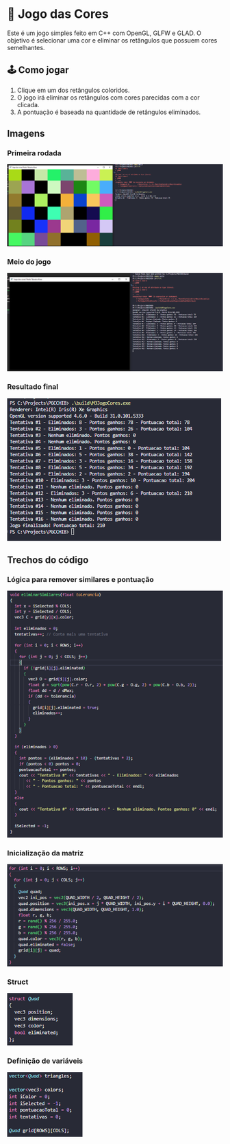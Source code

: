 # 🎨 Jogo das Cores

Este é um jogo simples feito em C++ com OpenGL, GLFW e GLAD. O objetivo é selecionar uma cor e eliminar os retângulos que possuem cores semelhantes.

## 🕹️ Como jogar

1. Clique em um dos retângulos coloridos.
2. O jogo irá eliminar os retângulos com cores parecidas com a cor clicada.
3. A pontuação é baseada na quantidade de retângulos eliminados.

## Imagens

### Primeira rodada
![Rodada 1](image.png)

### Meio do jogo
![Meio rodada](image-1.png)

### Resultado final
![Final](image-2.png)

## Trechos do código

### Lógica para remover similares e pontuação
![pontuacao](image-3.png)

### Inicialização da matriz
![matriz](image-4.png)

### Struct
![struct](image-5.png)

### Definição de variáveis
![variaveis](image-6.png)